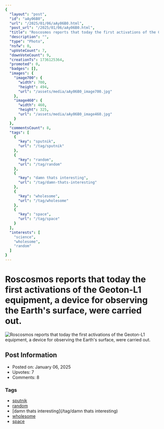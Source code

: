 ```yaml
---
{
  "layout": "post",
  "id": "aAy06B0",
  "url": "/2025/01/06/aAy06B0.html",
  "post_url": "/2025/01/06/aAy06B0.html",
  "title": "Roscosmos reports that today the first activations of the Geoton-L1 equipment, a device for observing the Earth's surface, were carried out.",
  "description": "",
  "type": "Photo",
  "nsfw": 0,
  "upVoteCount": 7,
  "downVoteCount": 9,
  "creationTs": 1736125364,
  "promoted": 0,
  "badges": [],
  "images": {
    "image700": {
      "width": 700,
      "height": 494,
      "url": "/assets/media/aAy06B0_image700.jpg"
    },
    "image460": {
      "width": 460,
      "height": 325,
      "url": "/assets/media/aAy06B0_image460.jpg"
    }
  },
  "commentsCount": 8,
  "tags": [
    {
      "key": "sputnik",
      "url": "/tag/sputnik"
    },
    {
      "key": "random",
      "url": "/tag/random"
    },
    {
      "key": "damn thats interesting",
      "url": "/tag/damn-thats-interesting"
    },
    {
      "key": "wholesome",
      "url": "/tag/wholesome"
    },
    {
      "key": "space",
      "url": "/tag/space"
    }
  ],
  "interests": [
    "science",
    "wholesome",
    "random"
  ]
}
---
```


# Roscosmos reports that today the first activations of the Geoton-L1 equipment, a device for observing the Earth's surface, were carried out.

![Roscosmos reports that today the first activations of the Geoton-L1 equipment, a device for observing the Earth's surface, were carried out.](/assets/media/aAy06B0_image700.jpg)

## Post Information

- Posted on: January 06, 2025
- Upvotes: 7
- Comments: 8

### Tags

- [sputnik](/tag/sputnik)
- [random](/tag/random)
- [damn thats interesting](/tag/damn thats interesting)
- [wholesome](/tag/wholesome)
- [space](/tag/space)
